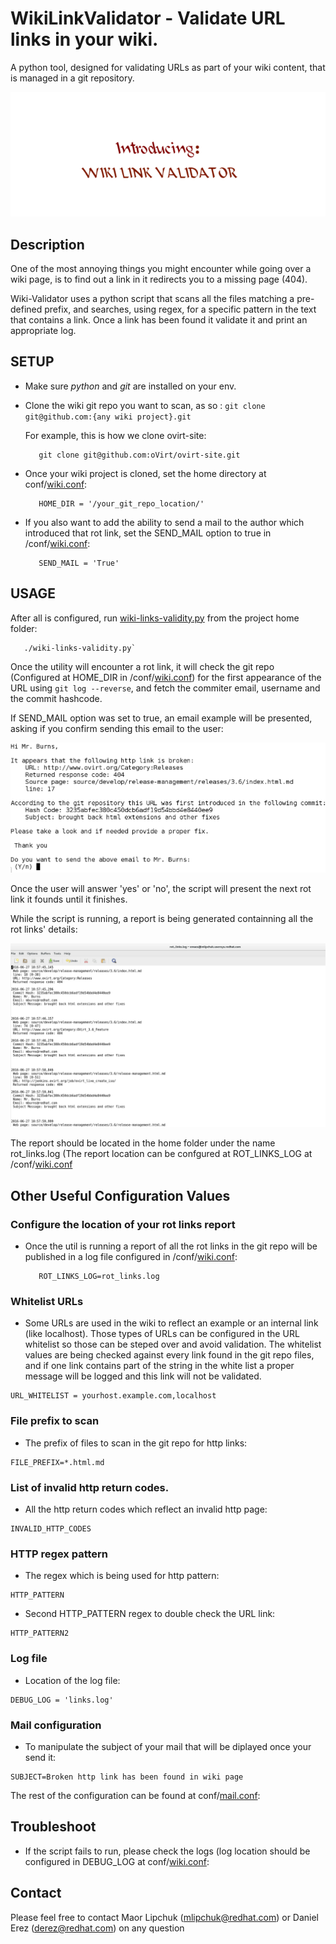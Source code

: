 # WikiLinkValidator - Validate URL links in your wiki.
A python tool, designed for validating URLs as part of your wiki content, that is managed in a git repository.
<p align="center"><img src ="/images/Introducing.gif" /></p>

## Description
One of the most annoying things you might encounter while going over a wiki page, is to find out a link in it redirects you to a missing page (404).

Wiki-Validator uses a python script that scans all the files matching a pre-defined prefix,
and searches, using regex, for a specific pattern in the text that contains a link.
Once a link has been found it validate it and print an appropriate log.

## SETUP
* Make sure <i>python</i> and <i>git</i> are installed on your env.

* Clone the wiki git repo you want to scan, as so : `git clone git@github.com:{any wiki project}.git`

  For example, this is how we clone ovirt-site:
  ``` 
     git clone git@github.com:oVirt/ovirt-site.git
  ```

* Once your wiki project is cloned, set the home directory at conf/[wiki.conf](/conf/wiki.conf):
   ```
      HOME_DIR = '/your_git_repo_location/'
   ```

* If you also want to add the ability to send a mail to the author which introduced that rot link, set the SEND_MAIL option to true in /conf/[wiki.conf](/conf/wiki.conf):
   ```
      SEND_MAIL = 'True'
   ```

## USAGE
After all is configured, run [wiki-links-validity.py](/wiki-links-validity.py) from the project home folder:
```
   ./wiki-links-validity.py`
```

Once the utility will encounter a rot link, it will check the git repo (Configured at HOME_DIR in /conf/[wiki.conf](/conf/wiki.conf)) for the first appearance of the URL using `git log --reverse`, and fetch the commiter email, username and the commit hashcode.

If SEND_MAIL option was set to true, an email example will be presented, asking if you confirm sending this email to the user:
<p align="center"><img src ="/images/mail_question.png" /></p>

Once the user will answer 'yes' or 'no', the script will present the next rot link it founds until it finishes.

While the script is running, a report is being generated containning all the rot links' details:
<p align="center"><img src ="/images/rot_links_report.png" /></p>

The report should be located in the home folder under the name rot_links.log (The report location can be confgured at  ROT_LINKS_LOG at /conf/[wiki.conf](/conf/wiki.conf)


## Other Useful Configuration Values

### Configure the location of your rot links report
* Once the util is running a report of all the rot links in the git repo will be published in a log file configured in  /conf/[wiki.conf](/conf/wiki.conf):
  ```
     ROT_LINKS_LOG=rot_links.log
  ```

### Whitelist URLs
* Some URLs are used in the wiki to reflect an example or an internal link (like localhost).
Those types of URLs can be configured in the URL whitelist so those can be steped over and avoid validation.
The whitelist values are being checked against every link found in the git repo files, and if one link contains part of the string in the white list a proper message will be logged and this link will not be validated.
```
URL_WHITELIST = yourhost.example.com,localhost
```

### File prefix to scan
* The prefix of files to scan in the git repo for http links:
```
FILE_PREFIX=*.html.md
```

### List of invalid http return codes.
* All the http return codes which reflect an invalid http page:
```
INVALID_HTTP_CODES
```

### HTTP regex pattern
* The regex which is being used for http pattern:
```
HTTP_PATTERN
```

* Second HTTP_PATTERN regex to double check the URL link:
```
HTTP_PATTERN2
```

### Log file
* Location of the log file:
```
DEBUG_LOG = 'links.log'
```

### Mail configuration
* To manipulate the subject of your mail that will be diplayed once your send it:
```
SUBJECT=Broken http link has been found in wiki page
```

The rest of the configuration can be found at conf/[mail.conf](/conf/mail.conf):

## Troubleshoot

* If the script fails to run, please check the logs (log location should be configured in DEBUG_LOG at conf/[wiki.conf](/conf/wiki.conf):

## Contact

Please feel free to contact Maor Lipchuk (mlipchuk@redhat.com) or Daniel Erez (derez@redhat.com) on any question
